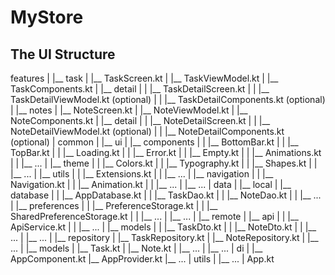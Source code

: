 # MyStore

## The UI Structure

features
|
|__ task 
|   |__ TaskScreen.kt
|   |__ TaskViewModel.kt
|   |__ TaskComponents.kt
|   |__ detail
|   |   |__ TaskDetailScreen.kt
|   |   |__ TaskDetailViewModel.kt (optional)
|   |   |__ TaskDetailComponents.kt (optional)
|
|__ notes
|   |__ NoteScreen.kt
|   |__ NoteViewModel.kt
|   |__ NoteComponents.kt
|   |__ detail
|   |   |__ NoteDetailScreen.kt
|   |   |__ NoteDetailViewModel.kt (optional)
|   |   |__ NoteDetailComponents.kt (optional)
|
common
|
|__ ui
|   |__ components
|   |   |__ BottomBar.kt
|   |   |__ TopBar.kt
|   |   |__ Loading.kt
|   |   |__ Error.kt
|   |   |__ Empty.kt
|   |   |__ Animations.kt
|   |   |__ ...
|   |__ theme
|   |   |__ Colors.kt
|   |   |__ Typography.kt
|   |   |__ Shapes.kt
|   |   |__ ...
|   |__ utils
|   |   |__ Extensions.kt
|   |   |__ ...
|   |__ navigation
|   |   |__ Navigation.kt
|   |   |__ Animation.kt
|   |   |__ ...
|   |__ ...
|
data
|
|__ local
|   |__ database
|   |   |__ AppDatabase.kt
|   |   |__ TaskDao.kt
|   |   |__ NoteDao.kt
|   |   |__ ...
|   |__ preferences
|   |   |__ PreferenceStorage.kt
|   |   |__ SharedPreferenceStorage.kt
|   |   |__ ...
|   |__ ...
|
|__ remote
|   |__ api
|   |   |__ ApiService.kt
|   |   |__ ...
|   |__ models
|   |   |__ TaskDto.kt
|   |   |__ NoteDto.kt
|   |   |__ ...
|   |__ ...
|
|__ repository
|   |__ TaskRepository.kt
|   |__ NoteRepository.kt
|   |__ ...
|
|__ models
|   |__ Task.kt
|   |__ Note.kt
|   |__ ...
|
|__ ...
|
di
|
|__ AppComponent.kt
|__ AppProvider.kt
|__ ...
|
utils
|
|__ ...
|
App.kt


